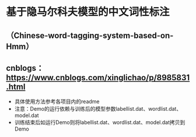 # 基于隐马尔科夫模型的中文词性标注
## （Chinese-word-tagging-system-based-on-Hmm）  
## cnblogs：https://www.cnblogs.com/xinglichao/p/8985831.html  
* 具体使用方法参考各项目内的readme  
* 注意：Demo的运行依赖与训练后的模型参数labellist.dat、wordlist.dat、model.dat  
* 训练结束后如运行Demo则将labellist.dat、wordlist.dat、model.dat拷贝到Demo  

